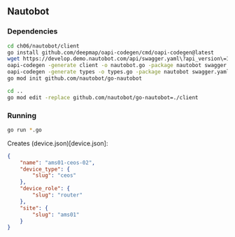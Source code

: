 ## Nautobot

### Dependencies

```bash
cd ch06/nautobot/client
go install github.com/deepmap/oapi-codegen/cmd/oapi-codegen@latest
wget https://develop.demo.nautobot.com/api/swagger.yaml\?api_version\=1.3 -O swagger.yaml
oapi-codegen -generate client -o nautobot.go -package nautobot swagger.yaml
oapi-codegen -generate types -o types.go -package nautobot swagger.yaml
go mod init github.com/nautobot/go-nautobot
```

```bash
cd ..
go mod edit -replace github.com/nautobot/go-nautobot=./client
```

### Running

```bash
go run *.go
```

Creates (device.json)[device.json]:

```json
{
    "name": "ams01-ceos-02",
    "device_type": {
        "slug": "ceos"
    },
    "device_role": {
        "slug": "router"
    },
    "site": {
        "slug": "ams01"
    }
}
```